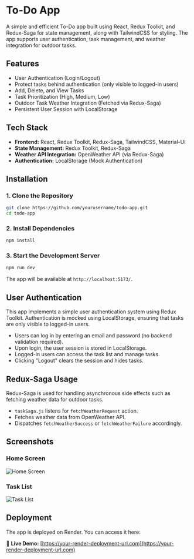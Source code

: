 # To-Do App

A simple and efficient To-Do app built using React, Redux Toolkit, and Redux-Saga for state management, along with TailwindCSS for styling. The app supports user authentication, task management, and weather integration for outdoor tasks.

## Features

- User Authentication (Login/Logout)
- Protect tasks behind authentication (only visible to logged-in users)
- Add, Delete, and View Tasks
- Task Prioritization (High, Medium, Low)
- Outdoor Task Weather Integration (Fetched via Redux-Saga)
- Persistent User Session with LocalStorage

## Tech Stack

- **Frontend:** React, Redux Toolkit, Redux-Saga, TailwindCSS, Material-UI
- **State Management:** Redux Toolkit, Redux-Saga
- **Weather API Integration:** OpenWeather API (via Redux-Saga)
- **Authentication:** LocalStorage (Mock Authentication)

## Installation

### 1. Clone the Repository
```sh
git clone https://github.com/yourusername/todo-app.git
cd todo-app
```

### 2. Install Dependencies
```sh
npm install
```

### 3. Start the Development Server
```sh
npm run dev
```

The app will be available at `http://localhost:5173/`.

## User Authentication

This app implements a simple user authentication system using Redux Toolkit. Authentication is mocked using LocalStorage, ensuring that tasks are only visible to logged-in users.

- Users can log in by entering an email and password (no backend validation required).
- Upon login, the user session is stored in LocalStorage.
- Logged-in users can access the task list and manage tasks.
- Clicking "Logout" clears the session and hides tasks.

## Redux-Saga Usage
Redux-Saga is used for handling asynchronous side effects such as fetching weather data for outdoor tasks.

- `taskSaga.js` listens for `fetchWeatherRequest` action.
- Fetches weather data from OpenWeather API.
- Dispatches `fetchWeatherSuccess` or `fetchWeatherFailure` accordingly.

## Screenshots

### Home Screen
![Home Screen](screenshots/login.png)

### Task List
![Task List](screenshots/home.png)

## Deployment
The app is deployed on Render. You can access it here:

🔗 **Live Demo:** [https://your-render-deployment-url.com](https://your-render-deployment-url.com)

 
 
